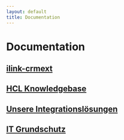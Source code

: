 ```yaml
---
layout: default
title: Documentation
---
```


# Documentation

## [ilink-crmext](./ilink-crmext)
## [HCL Knowledgebase](./hcl-knowledgebase)
## [Unsere Integrationslösungen](./ilink-crmext/Integrationslösungen)
## [IT Grundschutz](IT-Grundschutz)

